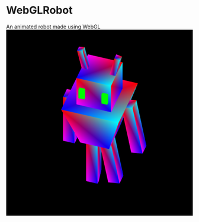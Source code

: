 # WebGLRobot
An animated robot made using WebGL
![Robot](https://raw.githubusercontent.com/Saikishore-Gowrishankar/WebGLRobot/a1839fce9d664f37eadfe4ed10e15223feaf2398/download.png)

